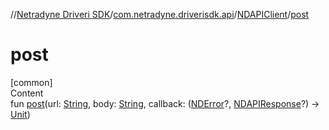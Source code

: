 //[Netradyne Driveri SDK](../../index.md)/[com.netradyne.driverisdk.api](../index.md)/[NDAPIClient](index.md)/[post](post.md)



# post  
[common]  
Content  
fun [post](post.md)(url: [String](https://kotlinlang.org/api/latest/jvm/stdlib/kotlin/-string/index.html), body: [String](https://kotlinlang.org/api/latest/jvm/stdlib/kotlin/-string/index.html), callback: ([NDError](../../com.netradyne.driverisdk/-n-d-error/index.md)?, [NDAPIResponse](../-n-d-a-p-i-response/index.md)?) -> [Unit](https://kotlinlang.org/api/latest/jvm/stdlib/kotlin/-unit/index.html))  



